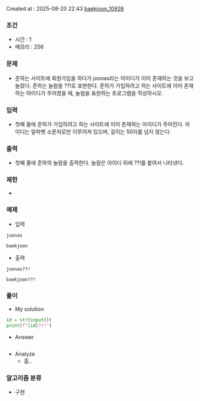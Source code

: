 Created at : 2025-08-20 22:43
[baekjoon_10926](https://www.acmicpc.net/problem/10926)
### 조건
- 시간 : 1
- 메모리 : 256
### 문제
- 준하는 사이트에 회원가입을 하다가 joonas라는 아이디가 이미 존재하는 것을 보고 놀랐다. 준하는 놀람을 ??!로 표현한다. 준하가 가입하려고 하는 사이트에 이미 존재하는 아이디가 주어졌을 때, 놀람을 표현하는 프로그램을 작성하시오.
### 입력
- 첫째 줄에 준하가 가입하려고 하는 사이트에 이미 존재하는 아이디가 주어진다. 아이디는 알파벳 소문자로만 이루어져 있으며, 길이는 50자를 넘지 않는다.
### 출력
- 첫째 줄에 준하의 놀람을 출력한다. 놀람은 아이디 뒤에 ??!를 붙여서 나타낸다.
### 제한
- 
### 예제
- 입력
```
joonas
```
```
baekjoon
```
- 출력
```
joonas??!
``` 
```
baekjoon??!
```

### 풀이
- My solution
```python
id = str(input())
print(f"{id}??!")
```

- Answer
```python

```

- Analyze
	- 흠..
### 알고리즘 분류
- 구현